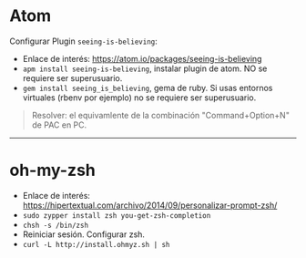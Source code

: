 

# Atom

Configurar Plugin `seeing-is-believing`:
* Enlace de interés: https://atom.io/packages/seeing-is-believing
* `apm install seeing-is-believing`, instalar plugin de atom. NO se requiere ser superusuario.
* `gem install seeing_is_believing`, gema de ruby. Si usas entornos virtuales (rbenv por ejemplo) no se requiere ser superusuario.

> Resolver: el equivamlente de la combinación "Command+Option+N" de PAC en PC.

---

# oh-my-zsh

* Enlace de interés: https://hipertextual.com/archivo/2014/09/personalizar-prompt-zsh/
* `sudo zypper install zsh you-get-zsh-completion`
* `chsh -s /bin/zsh`
* Reiniciar sesión. Configurar zsh.
* `curl -L http://install.ohmyz.sh | sh`
